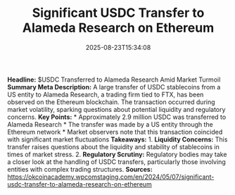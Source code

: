 ﻿---
title: "Significant USDC Transfer to Alameda Research on Ethereum"
date: "2025-08-23T15:34:08"
category: "Markets"
summary: ""
slug: "significant usdc transfer to alameda research on ethereum"
source_urls:
  - "https://okcoinacademy.wpcomstaging.com/en/2024/05/07/significant-usdc-transfer-to-alameda-research-on-ethereum"
seo:
  title: "Significant USDC Transfer to Alameda Research on Ethereum | Hash n Hedge"
  description: ""
  keywords: ["news", "markets", "brief"]
---
**Headline:** $USDC Transferred to Alameda Research Amid Market Turmoil  **Summary Meta Description:** A large transfer of USDC stablecoins from a US entity to Alameda Research, a trading firm tied to FTX, has been observed on the Ethereum blockchain. The transaction occurred during market volatility, sparking questions about potential liquidity and regulatory concerns.  **Key Points:**  * Approximately 2.9 million USDC was transferred to Alameda Research * The transfer was made by a US entity through the Ethereum network * Market observers note that this transaction coincided with significant market fluctuations  **Takeaways:**  1. **Liquidity Concerns:** This transfer raises questions about the liquidity and stability of stablecoins in times of market stress. 2. **Regulatory Scrutiny:** Regulatory bodies may take a closer look at the handling of USDC transfers, particularly those involving entities with complex trading structures.  **Sources:**  https://okcoinacademy.wpcomstaging.com/en/2024/05/07/significant-usdc-transfer-to-alameda-research-on-ethereum 
